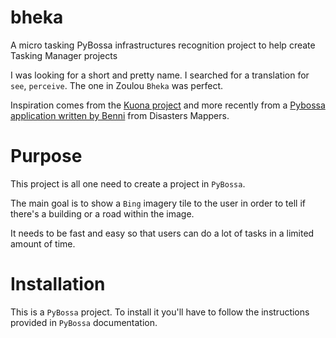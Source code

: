 # bheka
A micro tasking PyBossa infrastructures recognition project to help create Tasking Manager projects

I was looking for a short and pretty name. I searched for a translation for `see`, `perceive`. The one in Zoulou `Bheka` was perfect.

Inspiration comes from the [Kuona project](https://github.com/nicolas17/kuona)
and more recently from a [Pybossa application written by
Benni](https://www.openstreetmap.org/user/pedrito1414/diary/35401) from
Disasters Mappers.

# Purpose

This project is all one need to create a project in `PyBossa`.

The main goal is to show a `Bing` imagery tile to the user in order to tell if there's a building or a road within the image.

It needs to be fast and easy so that users can do a lot of tasks in a limited amount of time.

# Installation

This is a `PyBossa` project. To install it you'll have to follow the instructions provided in `PyBossa` documentation.
